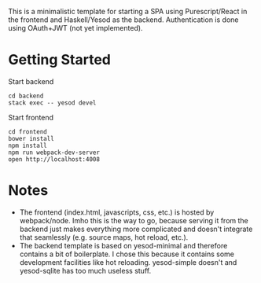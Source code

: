 This is a minimalistic template for starting a SPA using Purescript/React in the frontend and Haskell/Yesod as the backend. 
Authentication is done using OAuth+JWT (not yet implemented).

# Getting Started

Start backend
```
cd backend
stack exec -- yesod devel
```

Start frontend
```
cd frontend
bower install
npm install
npm run webpack-dev-server
open http://localhost:4008
```

# Notes

* The frontend (index.html, javascripts, css, etc.) is hosted by webpack/node. Imho this is the way to go, because serving it from the backend just makes everything more complicated and doesn't integrate that seamlessly (e.g. source maps, hot reload, etc.).
* The backend template is based on yesod-minimal and therefore contains a bit of boilerplate. I chose this because it contains some development facilities like hot reloading. yesod-simple doesn't and yesod-sqlite has too much useless stuff.  


